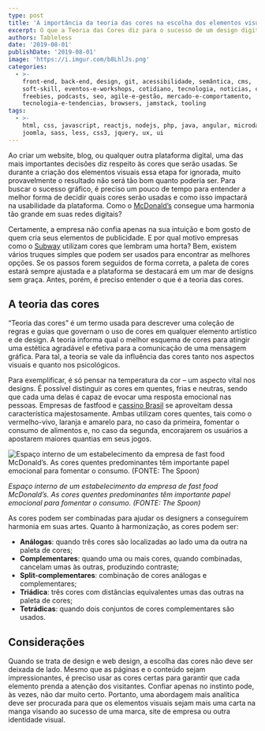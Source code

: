 ```yaml
---
type: post
title: 'A importância da teoria das cores na escolha dos elementos visuais '
excerpt: O que a Teoria das Cores diz para o sucesso de um design digital.
authors: Tableless
date: '2019-08-01'
publishDate: '2019-08-01'
image: 'https://i.imgur.com/b8LhlJs.png'
categories:
  - >-
    front-end, back-end, design, git, acessibilidade, semântica, cms,
    soft-skill, eventos-e-workshops, cotidiano, tecnologia, noticias, carreira,
    freebies, podcasts, seo, agile-e-gestão, mercado-e-comportamento,
    tecnologia-e-tendencias, browsers, jamstack, tooling
tags:
  - >-
    html, css, javascript, reactjs, nodejs, php, java, angular, microdata,
    joomla, sass, less, css3, jquery, ux, ui
---
```

Ao criar um website, blog, ou qualquer outra plataforma digital, uma das mais importantes decisões diz respeito às cores que serão usadas. Se durante a criação dos elementos visuais essa etapa for ignorada, muito provavelmente o resultado não será tão bom quanto poderia ser. Para buscar o sucesso gráfico, é preciso um pouco de tempo para entender a melhor forma de decidir quais cores serão usadas e como isso impactará na usabilidade da plataforma. Como o [McDonald’s](https://www.mcdonalds.com.br/) consegue uma harmonia tão grande em suas redes digitais?

Certamente, a empresa não confia apenas na sua intuição e bom gosto de quem cria seus elementos de publicidade. E por qual motivo empresas como o [Subway](https://www.subway.com/pt-BR) utilizam cores que lembram uma horta? Bem, existem vários truques simples que podem ser usados para encontrar as melhores opções. Se os passos forem seguidos de forma correta, a paleta de cores estará sempre ajustada e a plataforma se destacará em um mar de designs sem graça. Antes, porém, é preciso entender o que é a teoria das cores.

## A teoria das cores

“Teoria das cores” é um termo usada para descrever uma coleção de regras e guias que governam o uso de cores em qualquer elemento artístico e de design. A teoria informa qual o melhor esquema de cores para atingir uma estética agradável e efetiva para a comunicação de uma mensagem gráfica. Para tal, a teoria se vale da influência das cores tanto nos aspectos visuais e quanto nos psicológicos.

Para exemplificar, é só pensar na temperatura da cor – um aspecto vital nos designs. É possível distinguir as cores em quentes, frias e neutras, sendo que cada uma delas é capaz de evocar uma resposta emocional nas pessoas. Empresas de fastfood e [cassino Brasil](https://cassinosbrazil.com.br/) se aproveitam dessa característica majestosamente. Ambas utilizam cores quentes, tais como o vermelho-vivo, laranja e amarelo para, no caso da primeira, fomentar o consumo de alimentos e, no caso da segunda, encorajarem os usuários a apostarem maiores quantias em seus jogos.

![Espaço interno de um estabelecimento da empresa de fast food McDonald’s. As cores quentes predominantes têm importante papel emocional para fomentar o consumo. (FONTE: The Spoon)](https://i.imgur.com/Qu37nxK.png)

_Espaço interno de um estabelecimento da empresa de fast food McDonald’s. As cores quentes predominantes têm importante papel emocional para fomentar o consumo. (FONTE: The Spoon)_

As cores podem ser combinadas para ajudar os designers a conseguirem harmonia em suas artes. Quanto à harmonização, as cores podem ser:

- **Análogas**: quando três cores são localizadas ao lado uma da outra na paleta de cores;
- **Complementares**: quando uma ou mais cores, quando combinadas, cancelam umas às outras, produzindo contraste;
- **Split-complementares**: combinação de cores análogas e complementares;
- **Triádica**: três cores com distâncias equivalentes umas das outras na paleta de cores;
- **Tetrádicas**: quando dois conjuntos de cores complementares são usados.

## Considerações

Quando se trata de design e web design, a escolha das cores não deve ser deixada de lado. Mesmo que as páginas e o conteúdo sejam impressionantes, é preciso usar as cores certas para garantir que cada elemento prenda a atenção dos visitantes. Confiar apenas no instinto pode, às vezes, não dar muito certo. Portanto, uma abordagem mais analítica deve ser procurada para que os elementos visuais sejam mais uma carta na manga visando ao sucesso de uma marca, site de empresa ou outra identidade visual.
